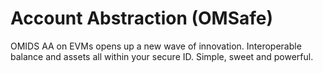 # Account Abstraction (OMSafe)

OMIDS AA on EVMs opens up a new wave of innovation. Interoperable balance and assets all within your secure ID. Simple, sweet and powerful.
